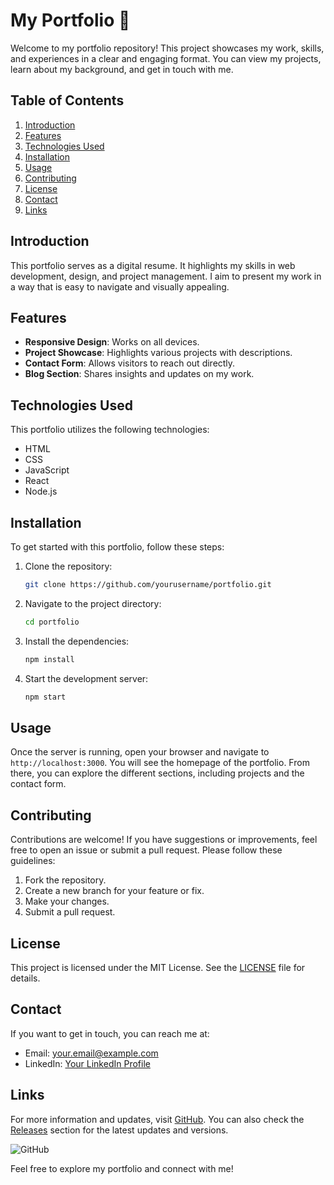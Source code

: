 # My Portfolio 🌟

Welcome to my portfolio repository! This project showcases my work, skills, and experiences in a clear and engaging format. You can view my projects, learn about my background, and get in touch with me.

## Table of Contents

1. [Introduction](#introduction)
2. [Features](#features)
3. [Technologies Used](#technologies-used)
4. [Installation](#installation)
5. [Usage](#usage)
6. [Contributing](#contributing)
7. [License](#license)
8. [Contact](#contact)
9. [Links](#links)

## Introduction

This portfolio serves as a digital resume. It highlights my skills in web development, design, and project management. I aim to present my work in a way that is easy to navigate and visually appealing.

## Features

- **Responsive Design**: Works on all devices.
- **Project Showcase**: Highlights various projects with descriptions.
- **Contact Form**: Allows visitors to reach out directly.
- **Blog Section**: Shares insights and updates on my work.

## Technologies Used

This portfolio utilizes the following technologies:

- HTML
- CSS
- JavaScript
- React
- Node.js

## Installation

To get started with this portfolio, follow these steps:

1. Clone the repository:
   ```bash
   git clone https://github.com/yourusername/portfolio.git
   ```

2. Navigate to the project directory:
   ```bash
   cd portfolio
   ```

3. Install the dependencies:
   ```bash
   npm install
   ```

4. Start the development server:
   ```bash
   npm start
   ```

## Usage

Once the server is running, open your browser and navigate to `http://localhost:3000`. You will see the homepage of the portfolio. From there, you can explore the different sections, including projects and the contact form.

## Contributing

Contributions are welcome! If you have suggestions or improvements, feel free to open an issue or submit a pull request. Please follow these guidelines:

1. Fork the repository.
2. Create a new branch for your feature or fix.
3. Make your changes.
4. Submit a pull request.

## License

This project is licensed under the MIT License. See the [LICENSE](LICENSE) file for details.

## Contact

If you want to get in touch, you can reach me at:

- Email: your.email@example.com
- LinkedIn: [Your LinkedIn Profile](https://www.linkedin.com/in/yourprofile)

## Links

For more information and updates, visit [GitHub](https://github.com). You can also check the [Releases](https://github.com/yourusername/portfolio/releases) section for the latest updates and versions. 

![GitHub](https://img.shields.io/badge/GitHub-Visit%20Repo-blue?style=for-the-badge&logo=github)

Feel free to explore my portfolio and connect with me!